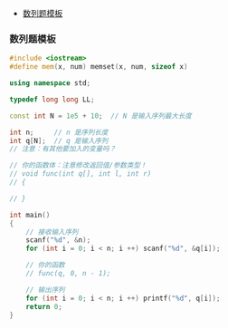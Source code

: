 
<!-- @import "[TOC]" {cmd="toc" depthFrom=1 depthTo=6 orderedList=false} -->

<!-- code_chunk_output -->

- [数列题模板](#数列题模板)

<!-- /code_chunk_output -->

### 数列题模板
```cpp
#include <iostream>
#define mem(x, num) memset(x, num, sizeof x)

using namespace std;

typedef long long LL;

const int N = 1e5 + 10;  // N 是输入序列最大长度

int n;     // n 是序列长度
int q[N];  // q 是输入序列
// 注意：有其他要加入的变量吗？

// 你的函数体：注意修改返回值/参数类型！
// void func(int q[], int l, int r)
// {

// }

int main()
{
    // 接收输入序列
    scanf("%d", &n);
    for (int i = 0; i < n; i ++) scanf("%d", &q[i]);

    // 你的函数
    // func(q, 0, n - 1);

    // 输出序列
    for (int i = 0; i < n; i ++) printf("%d", q[i]);
    return 0;
}
```